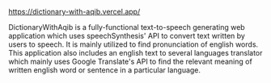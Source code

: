 https://dictionary-with-aqib.vercel.app/

DictionaryWithAqib is a fully-functional text-to-speech generating web application which uses speechSynthesis' API to convert text written by users to speech. It is mainly utilized to find pronunciation of english words.
This application also includes an english text to several languages translator which mainly uses Google Translate's API to find the relevant meaning of written english word or sentence in a particular language.
